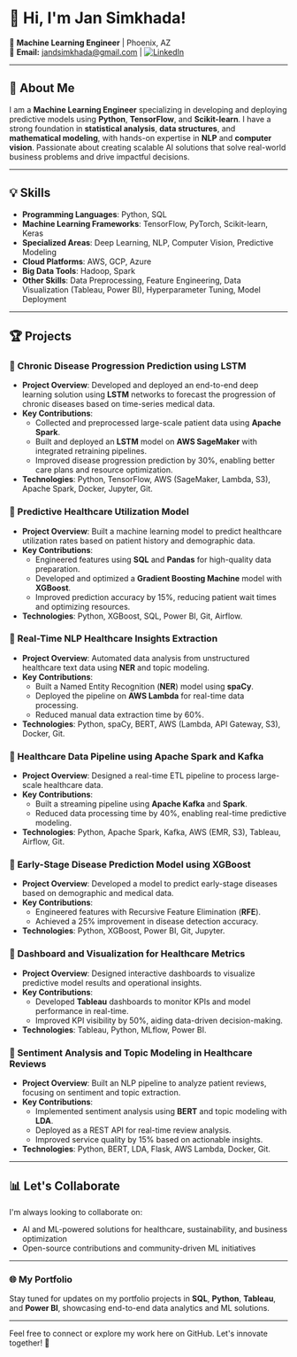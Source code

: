 # 👋 Hi, I'm Jan Simkhada! 

🎯 **Machine Learning Engineer** | Phoenix, AZ  
📧 **Email:** jandsimkhada@gmail.com | [![LinkedIn](https://img.shields.io/badge/LinkedIn-JanSimkhada-blue)](https://linkedin.com/in/jan-simkhada/)  

---

## 🚀 About Me  
I am a **Machine Learning Engineer** specializing in developing and deploying predictive models using **Python**, **TensorFlow**, and **Scikit-learn**. I have a strong foundation in **statistical analysis**, **data structures**, and **mathematical modeling**, with hands-on expertise in **NLP** and **computer vision**. Passionate about creating scalable AI solutions that solve real-world business problems and drive impactful decisions.

---

## 💡 Skills
- **Programming Languages**: Python, SQL  
- **Machine Learning Frameworks**: TensorFlow, PyTorch, Scikit-learn, Keras  
- **Specialized Areas**: Deep Learning, NLP, Computer Vision, Predictive Modeling  
- **Cloud Platforms**: AWS, GCP, Azure  
- **Big Data Tools**: Hadoop, Spark  
- **Other Skills**: Data Preprocessing, Feature Engineering, Data Visualization (Tableau, Power BI), Hyperparameter Tuning, Model Deployment  

---

## 🏆 Projects  

### 🔹 Chronic Disease Progression Prediction using LSTM  
- **Project Overview**: Developed and deployed an end-to-end deep learning solution using **LSTM** networks to forecast the progression of chronic diseases based on time-series medical data.  
- **Key Contributions**:  
  - Collected and preprocessed large-scale patient data using **Apache Spark**.  
  - Built and deployed an **LSTM** model on **AWS SageMaker** with integrated retraining pipelines.  
  - Improved disease progression prediction by 30%, enabling better care plans and resource optimization.  
- **Technologies**: Python, TensorFlow, AWS (SageMaker, Lambda, S3), Apache Spark, Docker, Jupyter, Git.  

### 🔹 Predictive Healthcare Utilization Model  
- **Project Overview**: Built a machine learning model to predict healthcare utilization rates based on patient history and demographic data.  
- **Key Contributions**:  
  - Engineered features using **SQL** and **Pandas** for high-quality data preparation.  
  - Developed and optimized a **Gradient Boosting Machine** model with **XGBoost**.  
  - Improved prediction accuracy by 15%, reducing patient wait times and optimizing resources.  
- **Technologies**: Python, XGBoost, SQL, Power BI, Git, Airflow.  

### 🔹 Real-Time NLP Healthcare Insights Extraction  
- **Project Overview**: Automated data analysis from unstructured healthcare text data using **NER** and topic modeling.  
- **Key Contributions**:  
  - Built a Named Entity Recognition (**NER**) model using **spaCy**.  
  - Deployed the pipeline on **AWS Lambda** for real-time data processing.  
  - Reduced manual data extraction time by 60%.  
- **Technologies**: Python, spaCy, BERT, AWS (Lambda, API Gateway, S3), Docker, Git.  

### 🔹 Healthcare Data Pipeline using Apache Spark and Kafka  
- **Project Overview**: Designed a real-time ETL pipeline to process large-scale healthcare data.  
- **Key Contributions**:  
  - Built a streaming pipeline using **Apache Kafka** and **Spark**.  
  - Reduced data processing time by 40%, enabling real-time predictive modeling.  
- **Technologies**: Python, Apache Spark, Kafka, AWS (EMR, S3), Tableau, Airflow, Git.  

### 🔹 Early-Stage Disease Prediction Model using XGBoost  
- **Project Overview**: Developed a model to predict early-stage diseases based on demographic and medical data.  
- **Key Contributions**:  
  - Engineered features with Recursive Feature Elimination (**RFE**).  
  - Achieved a 25% improvement in disease detection accuracy.  
- **Technologies**: Python, XGBoost, Power BI, Git, Jupyter.  

### 🔹 Dashboard and Visualization for Healthcare Metrics  
- **Project Overview**: Designed interactive dashboards to visualize predictive model results and operational insights.  
- **Key Contributions**:  
  - Developed **Tableau** dashboards to monitor KPIs and model performance in real-time.  
  - Improved KPI visibility by 50%, aiding data-driven decision-making.  
- **Technologies**: Tableau, Python, MLflow, Power BI.  

### 🔹 Sentiment Analysis and Topic Modeling in Healthcare Reviews  
- **Project Overview**: Built an NLP pipeline to analyze patient reviews, focusing on sentiment and topic extraction.  
- **Key Contributions**:  
  - Implemented sentiment analysis using **BERT** and topic modeling with **LDA**.  
  - Deployed as a REST API for real-time review analysis.  
  - Improved service quality by 15% based on actionable insights.  
- **Technologies**: Python, BERT, LDA, Flask, AWS Lambda, Docker, Git.  

---

## 📊 Let's Collaborate  
I'm always looking to collaborate on:  
- AI and ML-powered solutions for healthcare, sustainability, and business optimization  
- Open-source contributions and community-driven ML initiatives  

---

### 🌐 My Portfolio  
Stay tuned for updates on my portfolio projects in **SQL**, **Python**, **Tableau**, and **Power BI**, showcasing end-to-end data analytics and ML solutions.

---

Feel free to connect or explore my work here on GitHub. Let's innovate together! 🚀  
